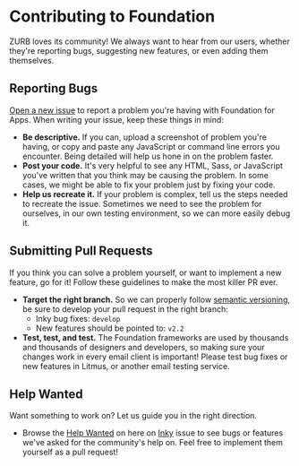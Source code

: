 # Contributing to Foundation

ZURB loves its community! We always want to hear from our users, whether they're reporting bugs, suggesting new features, or even adding them themselves.

## Reporting Bugs

[Open a new issue](https://github.com/zurb/foundation-emails/issues/new) to report a problem you're having with Foundation for Apps. When writing your issue, keep these things in mind:

- **Be descriptive.** If you can, upload a screenshot of problem you're having, or copy and paste any JavaScript or command line errors you encounter. Being detailed will help us hone in on the problem faster.
- **Post your code.** It's very helpful to see any HTML, Sass, or JavaScript you've written that you think may be causing the problem. In some cases, we might be able to fix your problem just by fixing your code.
- **Help us recreate it.** If your problem is complex, tell us the steps needed to recreate the issue. Sometimes we need to see the problem for ourselves, in our own testing environment, so we can more easily debug it.

## Submitting Pull Requests

If you think you can solve a problem yourself, or want to implement a new feature, go for it! Follow these guidelines to make the most killer PR ever.

- **Target the right branch.** So we can properly follow [semantic versioning](http://semver.org/), be sure to develop your pull request in the right branch:
  - Inky bug fixes: `develop`
  - New features should be pointed to: `v2.2`
- **Test, test, and test.** The Foundation frameworks are used by thousands and thousands of designers and developers, so making sure your changes work in every email client is important! Please test bug fixes or new features in Litmus, or another email testing service.

## Help Wanted

Want something to work on? Let us guide you in the right direction.

- Browse the [Help Wanted](https://github.com/zurb/foundation-emails/labels/help%20wanted) on here on [Inky](https://github.com/zurb/inky/labels/help%20wanted) issue to see bugs or features we've asked for the community's help on. Feel free to implement them yourself as a pull request!
